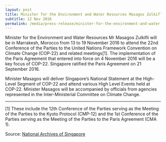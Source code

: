 ```yaml
---
layout: post
title: Minister for the Environment and Water Resources Masagos Zulkifli to Attend the 22<sup>nd</sup> Conference of the Parties to the United Nations Framework Convention on Climate Change in Marrakesh, Morocco
subtitle: 12 Nov 2016
permalink: /media/press-release/minister-for-the-environment-and-water-resources-mr-masagos-zulkifli-to-attend-the-22nd-conference-of-the-parties-to-the-united-nations-framework-convention-on-climate
---
```


Minister for the Environment and Water Resources Mr Masagos Zulkifli will be in Marrakesh, Morocco from 13 to 19 November 2016 to attend the 22nd Conference of the Parties to the United Nations Framework Convention on Climate Change (COP-22) and related meetings[1]. The implementation of the Paris Agreement that entered into force on 4 November 2016 will be a key focus of COP-22. Singapore ratified the Paris Agreement on 21 September 2016.

Minister Masagos will deliver Singapore’s National Statement at the High-Level Segment of COP-22 and attend various High Level Events held at COP-22. Minister Masagos will be accompanied by officials from agencies represented in the Inter-Ministerial Committee on Climate Change.

___

[1] These include the 12th Conference of the Parties serving as the Meeting of the Parties to the Kyoto Protocol (CMP-12) and the 1st Conference of the Parties serving as the Meeting of the Parties to the Paris Agreement (CMA 1).

Source: [National Archives of Singapore](https://www.nas.gov.sg/archivesonline/data/pdfdoc/20161112001/Press%20Release%20-%20Minister%20for%20the%20Environment%20and%20Water%20Resources%20Mr%20Masagos%20Zulkifli%20to%20attend%20COP-22%20in%20Marrakesh%2C%20Morocco.pdf)
